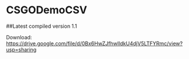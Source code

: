 # CSGODemoCSV

##Latest compiled version 1.1

Download: https://drive.google.com/file/d/0Bx6HwZJfhwIldkU4djV5LTFYRmc/view?usp=sharing
